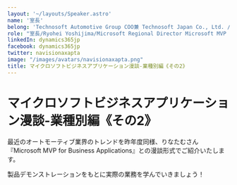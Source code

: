 ```yaml
---
layout: '~/layouts/Speaker.astro'
name: '室長'
belong: 'Technosoft Automotive Group COO兼 Technosoft Japan Co., Ltd. /President'
role: "室長/Ryohei Yoshijima/Microsoft Regional Director Microsoft MVP for Business Applications"
linkedIn: dynamics365jp
facebook: dynamics365jp
twitter: navisionaxapta
image: "/images/avatars/navisionaxapta.png"
title: マイクロソフトビジネスアプリケーション漫談-業種別編《その2》
---
```


# マイクロソフトビジネスアプリケーション漫談-業種別編《その2》

最近のオートモーティブ業界のトレンドを昨年度同様、りなたむさん『Microsoft MVP for Business Applications』との漫談形式でご紹介いたします。

製品デモンストレーションをもとに実際の業務を学んでいきましょう！
